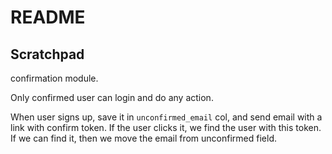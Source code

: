 # README

## Scratchpad
confirmation module.

Only confirmed user can login and do any action.

When user signs up, save it in `unconfirmed_email` col, and send email with a link with confirm token.
If the user clicks it, we find the user with this token. If we can find it, then we move the email from unconfirmed field.
